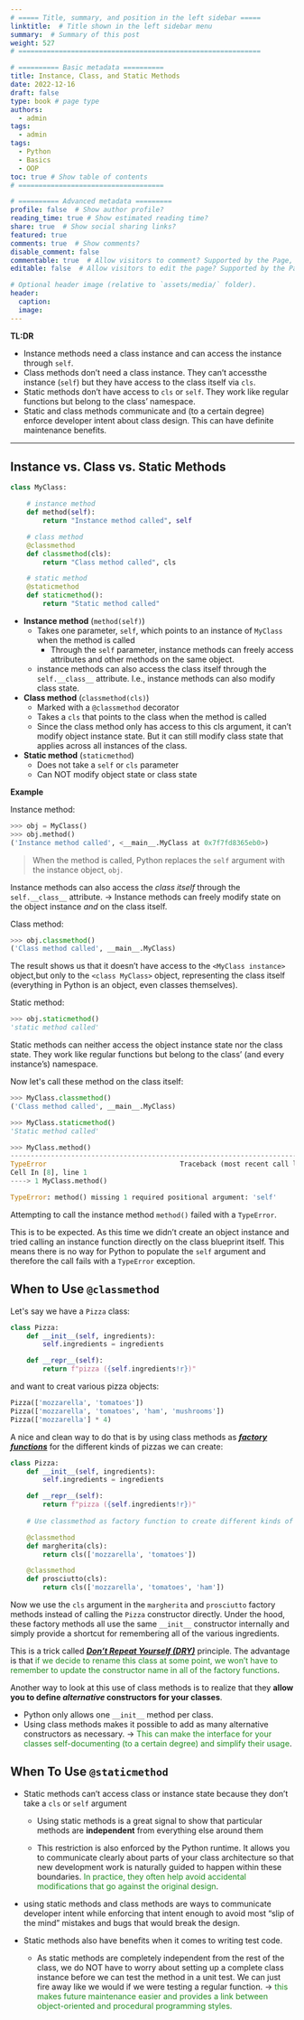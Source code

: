 ```yaml
---
# ===== Title, summary, and position in the left sidebar =====
linktitle:  # Title shown in the left sidebar menu
summary:  # Summary of this post
weight: 527
# ============================================================

# ========== Basic metadata ==========
title: Instance, Class, and Static Methods
date: 2022-12-16
draft: false
type: book # page type
authors:
  - admin
tags:
  - admin
tags:
  - Python
  - Basics
  - OOP
toc: true # Show table of contents
# ====================================

# ========== Advanced metadata =========
profile: false  # Show author profile?
reading_time: true # Show estimated reading time?
share: true  # Show social sharing links?
featured: true
comments: true  # Show comments?
disable_comment: false
commentable: true  # Allow visitors to comment? Supported by the Page, Post, and Book content types.
editable: false  # Allow visitors to edit the page? Supported by the Page, Post, and Book content types.

# Optional header image (relative to `assets/media/` folder).
header:
  caption: 
  image:  
---
```


**TL:DR**

- Instance methods need a class instance and can access the instance through `self`.
- Class methods don’t need a class instance. They can’t accessthe instance (`self`) but they have access to the class itself via `cls`.
- Static methods don’t have access to `cls` or `self`. They work like regular functions but belong to the class’ namespace.
- Static and class methods communicate and (to a certain degree) enforce developer intent about class design. This can have definite maintenance benefits.

------

## Instance vs. Class vs. Static Methods

```python
class MyClass:

    # instance method
    def method(self):
        return "Instance method called", self

    # class method
    @classmethod
    def classmethod(cls):
        return "Class method called", cls

    # static method
    @staticmethod
    def staticmethod():
        return "Static method called"
```

- **Instance method** (`method(self)`)
  - Takes one parameter, `self`, which points to an instance of `MyClass` when the method is called
    - Through the `self` parameter, instance methods can freely access attributes and other methods on the same object. 
  - instance methods can also access the class itself through the `self.__class__` attribute. I.e., instance methods can also modify class state.
- **Class method** (`classmethod(cls)`)
  - Marked with a `@classmethod` decorator
  - Takes a `cls` that points to the class when the method is called
  - Since the class method only has access to this cls argument, it can’t modify object instance state. But it can still modify class state that applies across all instances of the class.
- **Static method** (`staticmethod`)
  - Does not take a `self` or `cls` parameter
  - Can NOT modify object state or class state

**Example**

Instance method:

```python
>>> obj = MyClass()
>>> obj.method()
('Instance method called', <__main__.MyClass at 0x7f7fd8365eb0>)
```

> When the method is called, Python replaces the `self` argument with the instance object, `obj`.

Instance methods can also access the *class itself* through the `self.__class__` attribute. $\rightarrow$ Instance methods can freely modify state on the object instance *and* on the class itself.

Class method: 

```python
>>> obj.classmethod()
('Class method called', __main__.MyClass)
```

The result shows us that it doesn’t have access to the `<MyClass instance>` object,but only to the `<class MyClass>` object, representing the class itself (everything in Python is an object, even classes themselves).

Static method:

```python
>>> obj.staticmethod() 
'static method called'
```

Static methods can neither access the object instance state nor the class state. They work like regular functions but belong to the class’ (and every instance’s) namespace.

Now let's call these method on the class itself:

```python
>>> MyClass.classmethod()
('Class method called', __main__.MyClass)
```

```python
>>> MyClass.staticmethod()
'Static method called'
```

```python
>>> MyClass.method()
---------------------------------------------------------------------------
TypeError                                 Traceback (most recent call last)
Cell In [8], line 1
----> 1 MyClass.method()

TypeError: method() missing 1 required positional argument: 'self'
```

Attempting to call the instance method `method()` failed with a `TypeError`.

This is to be expected. As this time we didn’t create an object instance and tried calling an instance function directly on the class blueprint itself. This means there is no way for Python to populate the `self` argument and therefore the call fails with a `TypeError` exception.

## When to Use `@classmethod`

Let's say we have a `Pizza` class:

```python
class Pizza:
    def __init__(self, ingredients):
        self.ingredients = ingredients

    def __repr__(self):
        return f"pizza ({self.ingredients!r})"

```

and want to creat various pizza objects:

```python
Pizza(['mozzarella', 'tomatoes']) 
Pizza(['mozzarella', 'tomatoes', 'ham', 'mushrooms']) 
Pizza(['mozzarella'] * 4)
```

A nice and clean way to do that is by using class methods as **[*factory functions*](https://en.wikipedia.org/wiki/Factory_(object-oriented_programming))** for the different kinds of pizzas we can create:

```python
class Pizza:
    def __init__(self, ingredients):
        self.ingredients = ingredients

    def __repr__(self):
        return f"pizza ({self.ingredients!r})"
    
    # Use classmethod as factory function to create different kinds of pizza

    @classmethod
    def margherita(cls):
        return cls(['mozzarella', 'tomatoes'])

    @classmethod
    def prosciutto(cls):
        return cls(['mozzarella', 'tomatoes', 'ham'])
```

Now we use the `cls` argument in the `margherita` and `prosciutto` factory methods instead of calling the `Pizza` constructor directly. Under the hood, these factory methods all use the same `__init__` constructor internally and simply provide a shortcut for remembering all of the various ingredients.

This is a trick called **[*Don’t Repeat Yourself (DRY)*](https://en.wikipedia.org/wiki/Don't_repeat_yourself)** principle. The advantage is that <span style="color:  ForestGreen">if we decide to rename this class at some point, we won’t have to remember to update the constructor name in all of the factory functions</span>.

Another way to look at this use of class methods is to realize that they **allow you to define *alternative* constructors for your classes**.

- Python only allows one `__init__` method per class.
- Using class methods makes it possible to add as many alternative constructors as necessary. $\rightarrow$ <span style="color:  ForestGreen">This can make the interface for your classes self-documenting (to a certain degree) and simplify their usage</span>.

## When To Use `@staticmethod`

- Static methods can’t access class or instance state because they don’t take a `cls` or `self` argument

  - Using static methods is a great signal to show that particular methods are **independent** from everything else around them

  -  This restriction is also enforced by the Python runtime. It allows you to communicate clearly about parts of your class architecture so that new development work is naturally guided to happen within these boundaries. <span style="color:  ForestGreen">In practice, they often help avoid accidental modifications that go against the original design</span>.

- using static methods and class methods are ways to communicate developer intent while enforcing that intent enough to avoid most “slip of the mind” mistakes and bugs that would break the design.
- Static methods also have benefits when it comes to writing test code.
  - As static methods are completely independent from the rest of the class, we do NOT have to worry about setting up a complete class instance before we can test the method in a unit test. We can just fire away like we would if we were testing a regular function. $\rightarrow$ <span style="color:  ForestGreen">this makes future maintenance easier and provides a link between object-oriented and procedural programming styles.</span>